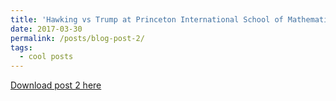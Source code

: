 ```yaml
---
title: 'Hawking vs Trump at Princeton International School of Mathematics and Science (PRISMS)'
date: 2017-03-30
permalink: /posts/blog-post-2/
tags:
  - cool posts
---
```


<a href = "http://chengguo2000.github.io/files/Blog-Posts/2_-_Hawking_vs_Trump_at_Princeton_International_School_of_Mathematics_and_Science_(PRISMS).pdf">Download post 2 here</a>